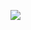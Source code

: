 ![]([https://miro.medium.com/max/591/0*rANGSUaZLeVKnHDk.png](https://scontent.fsgn16-1.fna.fbcdn.net/v/t1.15752-9/406427778_378352551224515_2070346535624574131_n.png?_nc_cat=109&ccb=1-7&_nc_sid=0024fc&_nc_ohc=t-ZrcCVWVToQ7kNvwGbFQCb&_nc_oc=AdnhkOO_KX5xR5TuOnRedbcFn-i0AYhCLS4fidqtnUyTPaL299T9GnOWdBmrfGJypjXI-2C0CL8WSV5zJPXDDUwt&_nc_ad=z-m&_nc_cid=0&_nc_zt=23&_nc_ht=scontent.fsgn16-1.fna&oh=03_Q7cD3gEzICQWbFooqhgKg81XM3NBD_nUU_kqjdVbvmn7t7oh9A&oe=691E1321))

